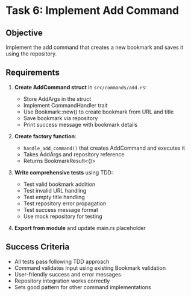# Task 6: Implement Add Command

## Objective
Implement the add command that creates a new bookmark and saves it using the repository.

## Requirements

1. **Create AddCommand struct** in `src/commands/add.rs`:
   - Store AddArgs in the struct
   - Implement CommandHandler trait
   - Use Bookmark::new() to create bookmark from URL and title
   - Save bookmark via repository
   - Print success message with bookmark details

2. **Create factory function**:
   - `handle_add_command()` that creates AddCommand and executes it
   - Takes AddArgs and repository reference
   - Returns BookmarkResult<()>

3. **Write comprehensive tests** using TDD:
   - Test valid bookmark addition
   - Test invalid URL handling
   - Test empty title handling
   - Test repository error propagation
   - Test success message format
   - Use mock repository for testing

4. **Export from module** and update main.rs placeholder

## Success Criteria
- All tests pass following TDD approach
- Command validates input using existing Bookmark validation
- User-friendly success and error messages
- Repository integration works correctly
- Sets good pattern for other command implementations